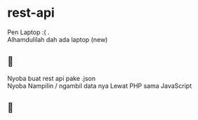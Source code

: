 # rest-api
Pen Laptop :( .\
Alhamdulilah dah ada laptop (new)
## 📝
Nyoba buat rest api pake .json        
Nyoba Nampilin / ngambil data nya Lewat PHP sama JavaScript
## 💙

